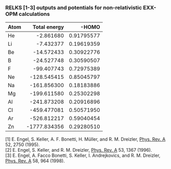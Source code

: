 ### RELKS [1-3] outputs and potentials for non-relativistic EXX-OPM calculations

| Atom | Total energy |   -HOMO    |
|------|-------------:|-----------:|
| He   |    -2.861680 | 0.91795577 |
| Li   |    -7.432377 | 0.19619359 |
| Be   |   -14.572433 | 0.30922776 |
| B    |   -24.527748 | 0.30590507 |
| F    |   -99.407743 | 0.72975389 |
| Ne   |  -128.545415 | 0.85045797 |
| Na   |  -161.856300 | 0.18183886 |
| Mg   |  -199.611580 | 0.25302298 |
| Al   |  -241.873208 | 0.20916896 |
| Cl   |  -459.477081 | 0.50571950 |
| Ar   |  -526.812217 | 0.59040454 |
| Zn   | -1777.834356 | 0.29280510 |

[1] E. Engel, S. Keller, A. F. Bonetti, H. Müller, and R. M. Dreizler, [Phys. Rev. A](https://doi.org/10.1103/PhysRevA.52.2750) 52, 2750 (1995).  
[2] E. Engel, S. Keller, and R. M. Dreizler, [Phys. Rev. A](https://doi.org/10.1103/PhysRevA.53.1367) 53, 1367 (1996).  
[3] E. Engel, A. Facco Bonetti, S. Keller, I. Andrejkovics, and R. M. Dreizler, [Phys. Rev. A](https://doi.org/10.1103/PhysRevA.58.964) 58, 964 (1998).
